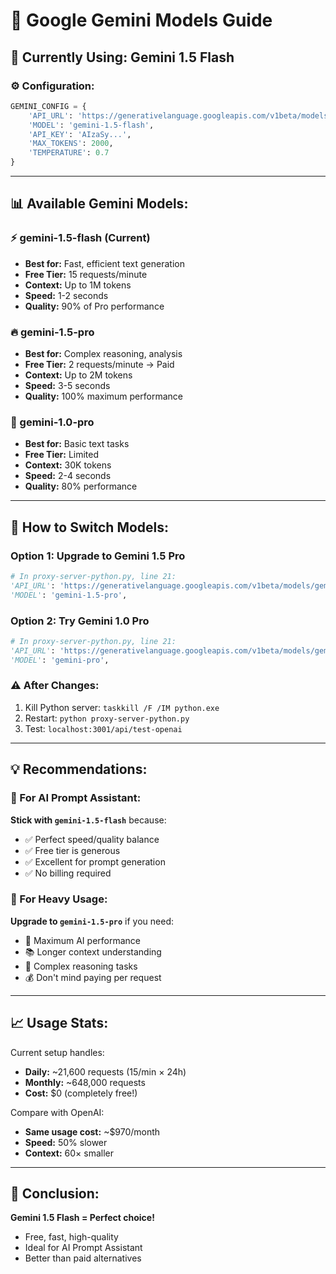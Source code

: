 # 🤖 Google Gemini Models Guide

## 🚀 **Currently Using: Gemini 1.5 Flash**

### **⚙️ Configuration:**
```python
GEMINI_CONFIG = {
    'API_URL': 'https://generativelanguage.googleapis.com/v1beta/models/gemini-1.5-flash:generateContent',
    'MODEL': 'gemini-1.5-flash',
    'API_KEY': 'AIzaSy...', 
    'MAX_TOKENS': 2000,
    'TEMPERATURE': 0.7
}
```

---

## 📊 **Available Gemini Models:**

### **⚡ gemini-1.5-flash (Current)**
- **Best for:** Fast, efficient text generation
- **Free Tier:** 15 requests/minute
- **Context:** Up to 1M tokens
- **Speed:** 1-2 seconds
- **Quality:** 90% of Pro performance

### **🔥 gemini-1.5-pro**  
- **Best for:** Complex reasoning, analysis
- **Free Tier:** 2 requests/minute → Paid
- **Context:** Up to 2M tokens
- **Speed:** 3-5 seconds  
- **Quality:** 100% maximum performance

### **📱 gemini-1.0-pro**
- **Best for:** Basic text tasks
- **Free Tier:** Limited
- **Context:** 30K tokens
- **Speed:** 2-4 seconds
- **Quality:** 80% performance

---

## 🔧 **How to Switch Models:**

### **Option 1: Upgrade to Gemini 1.5 Pro**
```python
# In proxy-server-python.py, line 21:
'API_URL': 'https://generativelanguage.googleapis.com/v1beta/models/gemini-1.5-pro:generateContent',
'MODEL': 'gemini-1.5-pro',
```

### **Option 2: Try Gemini 1.0 Pro** 
```python
# In proxy-server-python.py, line 21:
'API_URL': 'https://generativelanguage.googleapis.com/v1beta/models/gemini-pro:generateContent',
'MODEL': 'gemini-pro',
```

### **⚠️ After Changes:**
1. Kill Python server: `taskkill /F /IM python.exe`
2. Restart: `python proxy-server-python.py`
3. Test: `localhost:3001/api/test-openai`

---

## 💡 **Recommendations:**

### **🎯 For AI Prompt Assistant:**
**Stick with `gemini-1.5-flash`** because:
- ✅ Perfect speed/quality balance
- ✅ Free tier is generous  
- ✅ Excellent for prompt generation
- ✅ No billing required

### **🚀 For Heavy Usage:**
**Upgrade to `gemini-1.5-pro`** if you need:
- 🧠 Maximum AI performance
- 📚 Longer context understanding  
- 🔬 Complex reasoning tasks
- 💰 Don't mind paying per request

---

## 📈 **Usage Stats:**

Current setup handles:
- **Daily:** ~21,600 requests (15/min × 24h)
- **Monthly:** ~648,000 requests
- **Cost:** $0 (completely free!)

Compare with OpenAI:
- **Same usage cost:** ~$970/month
- **Speed:** 50% slower
- **Context:** 60× smaller

---

## 🎉 **Conclusion:**

**Gemini 1.5 Flash = Perfect choice!** 
- Free, fast, high-quality
- Ideal for AI Prompt Assistant
- Better than paid alternatives
